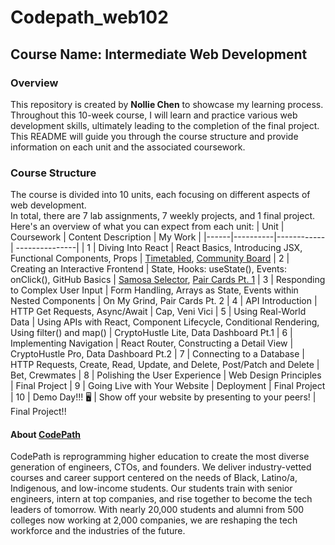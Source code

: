 # Codepath_web102

## Course Name: Intermediate Web Development

### Overview
This repository is created by **Nollie Chen** to showcase my learning process. Throughout this 10-week course, I will learn and practice various web development skills, ultimately leading to the completion of the final project. This README will guide you through the course structure and provide information on each unit and the associated coursework.

### Course Structure
The course is divided into 10 units, each focusing on different aspects of web development.<br>In total, there are 7 lab assignments, 7 weekly projects, and 1 final project. <br>Here's an overview of what you can expect from each unit:
| Unit | Coursework | Content Description | My Work |
|------|----------|------------| ---------------|
| 1    | Diving Into React | React Basics, Introducing JSX, Functional Components, Props | [Timetabled](https://github.com/nolliechyTW/Codepath_web102/tree/main/timetabled), [Community Board](https://github.com/nolliechyTW/Codepath_web102/tree/main/communityboard)
| 2    | Creating an Interactive Frontend | State, Hooks: useState(), Events: onClick(), GitHub Basics | [Samosa Selector](https://github.com/nolliechyTW/Codepath_web102/tree/main/samosa-selector), [Pair Cards Pt. 1](https://github.com/nolliechyTW/Codepath_web102/blob/main/pair-cards/README.md)
| 3    | Responding to Complex User Input | Form Handling, Arrays as State, Events within Nested Components | On My Grind, Pair Cards Pt. 2
| 4    | API Introduction | HTTP Get Requests, Async/Await | Cap, Veni Vici
| 5    | Using Real-World Data | Using APIs with React, Component Lifecycle, Conditional Rendering, Using filter() and map() | CryptoHustle Lite, Data Dashboard Pt.1
| 6    | Implementing Navigation | React Router, Constructing a Detail View | CryptoHustle Pro, Data Dashboard Pt.2
| 7    | Connecting to a Database | HTTP Requests, Create, Read, Update, and Delete, Post/Patch and Delete | Bet, Crewmates
| 8    | Polishing the User Experience | Web Design Principles | Final Project
| 9    | Going Live with Your Website | Deployment | Final Project
| 10   | Demo Day!!! 🖥️ | Show off your website by presenting to your peers! | Final Project!!
<br> 

#### About [CodePath](https://www.codepath.org/about)
CodePath is reprogramming higher education to create the most diverse generation of engineers, CTOs, and founders. We deliver industry-vetted courses and career support centered on the needs of Black, Latino/a, Indigenous, and low-income students. Our students train with senior engineers, intern at top companies, and rise together to become the tech leaders of tomorrow.
With nearly 20,000 students and alumni from 500 colleges now working at 2,000 companies, we are reshaping the tech workforce and the industries of the future.
